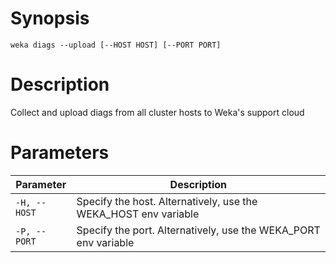 # Synopsis

```weka diags --upload [--HOST HOST] [--PORT PORT]```

# Description

Collect and upload diags from all cluster hosts to Weka's support cloud

# Parameters

| Parameter | Description |
| --------- | ----------- |
| `-H, --HOST` | Specify the host. Alternatively, use the WEKA_HOST env variable |
| `-P, --PORT` | Specify the port. Alternatively, use the WEKA_PORT env variable |
